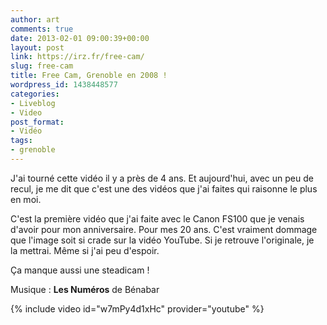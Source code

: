 ```yaml
---
author: art
comments: true
date: 2013-02-01 09:00:39+00:00
layout: post
link: https://irz.fr/free-cam/
slug: free-cam
title: Free Cam, Grenoble en 2008 !
wordpress_id: 1438448577
categories:
- Liveblog
- Video
post_format:
- Vidéo
tags:
- grenoble
---
```


J'ai tourné cette vidéo il y a près de 4 ans. Et aujourd'hui, avec un peu de recul, je me dit que c'est une des vidéos que j'ai faites qui raisonne le plus en moi.

C'est la première vidéo que j'ai faite avec le Canon FS100 que je venais d'avoir pour mon anniversaire. Pour mes 20 ans. C'est vraiment dommage que l'image soit si crade sur la vidéo YouTube. Si je retrouve l'originale, je la mettrai. Même si j'ai peu d'espoir.

Ça manque aussi une steadicam !

Musique : **Les Numéros** de Bénabar

{% include video id="w7mPy4d1xHc" provider="youtube" %}

